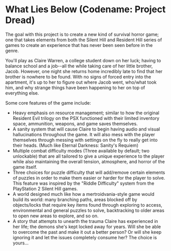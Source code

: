 # What Lies Below (Codename: Project Dread)

The goal with this project is to create a new kind of survival horror game; one that takes elements from both the Silent Hill and Resident Hill series of games to create an experience that has never been seen before in the genre. 

You'll play as Claire Warren, a college student down on her luck; having to balance school and a job--all the while taking care of her little brother, Jacob. However, one night she returns home incredibly late to find that her brother is nowhere to be found. With no signs of forced entry into the apartment, it's up to her to figure out where Jacob went, who/what took him, and why strange things have been happening to her on top of everything else.

Some core features of the game include:
- Heavy emphasis on resource management; similar to how the original Resident Evil trilogy on the PSX functioned with their limited inventory space, ammunition, weapons, and game saves themselves.
- A sanity system that will cause Claire to begin having audio and visual hallucinations throughout the game. It will also mess with the player themselves through messing with settings on the fly to really get into their heads. (Much like Eternal Darkness: Sanity's Requiem)
- Multiple combat difficulty modes (Three available by default; two unlockable) that are all tailored to give a unique experience to the player while also maintaining the overall tension, atmosphere, and horror of the game itself.
- Three choices for puzzle difficulty that will add/remove certain elements of puzzles in order to make them easier or harder for the player to solve. This feature was inspired by the "Riddle Difficulty" system from the PlayStation 2 Silent Hill games.
- A world designed much like how a mertroidvania-style game would build its world: many branching paths, areas blocked off by objects/locks that require key items found through exploring to access, environmental and general puzzles to solve, backtracking to older areas to open new areas to explore, and so on.
- A story that attempts to unearth the trauma Claire has experienced in her life; the demons she's kept locked away for years. Will she be able to overcome the past and make it out a better person? Or will she keep ignoring it and let the issues completely consume her? The choice is yours...

